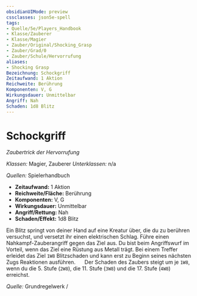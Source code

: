 ```yaml
---
obsidianUIMode: preview
cssclasses: json5e-spell
tags:
- Quelle/5e/Players_Handbook
- Klasse/Zauberer
- Klasse/Magier
- Zauber/Original/Shocking_Grasp
- Zauber/Grad/0
- Zauber/Schule/Hervorrufung
aliases:
- Shocking Grasp
Bezeichnung: Schockgriff
Zeitaufwand: 1 Aktion
Reichweite: Berührung
Komponenten: V, G
Wirkungsdauer: Unmittelbar
Angriff: Nah
Schaden: 1d8 Blitz
---
```

# Schockgriff
_Zaubertrick der Hervorrufung_

_Klassen:_  Magier, Zauberer
_Unterklassen:_  n/a

_Quellen:_ Spielerhandbuch

- **Zeitaufwand:** 1 Aktion
- **Reichweite/Fläche:** Berührung
- **Komponenten:** V, G
- **Wirkungsdauer:** Unmittelbar
- **Angriff/Rettung:** Nah
- **Schaden/Effekt:**  1d8 Blitz

Ein Blitz springt von deiner Hand auf eine Kreatur über, die du zu berühren versuchst, und versetzt ihr einen elektrischen Schlag. Führe einen Nahkampf-Zauberangriff gegen das Ziel aus. Du bist beim Angriffswurf im Vorteil, wenn das Ziel eine Rüstung aus Metall trägt. Bei einem Treffer erleidet das Ziel `1W8` Blitzschaden und kann erst zu Beginn seines nächsten Zugs Reaktionen ausführen.
$\quad$ Der Schaden des Zaubers steigt um je `1W8`, wenn du die 5. Stufe (`2W8`), die 11. Stufe (`3W8`) und die 17. Stufe (`4W8`) erreichst.

 *Quelle:* Grundregelwerk / 